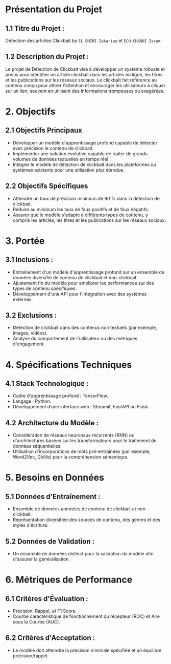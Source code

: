 # Présentation du Projet

## 1.1 Titre du Projet :
Détection des articles Clickbait by `EL BHIRI Zakariae` et `ECH-CHAOUI Issam`

## 1.2 Description du Projet :
Le projet de Détection de Clickbait vise à développer un système robuste et précis pour identifier un article clickbait dans les articles en ligne, les titres et les publications sur les réseaux sociaux. Le clickbait fait référence au contenu conçu pour attirer l'attention et encourager les utilisateurs à cliquer sur un lien, souvent en utilisant des informations trompeuses ou exagérées.

# 2. Objectifs

## 2.1 Objectifs Principaux
- Développer un modèle d'apprentissage profond capable de détecter avec précision le contenu de clickbait.
- Implémenter une solution évolutive capable de traiter de grands volumes de données textuelles en temps réel.
- Intégrer le modèle de détection de clickbait dans les plateformes ou systèmes existants pour une utilisation plus étendue.

## 2.2 Objectifs Spécifiques
- Atteindre un taux de précision minimum de 90 % dans la détection de clickbait.
- Réduire au minimum les taux de faux positifs et de faux négatifs.
- Assurer que le modèle s'adapte à différents types de contenu, y compris les articles, les titres et les publications sur les réseaux sociaux.

# 3. Portée

## 3.1 Inclusions :
- Entraînement d'un modèle d'apprentissage profond sur un ensemble de données diversifié de contenu de clickbait et non-clickbait.
- Ajustement fin du modèle pour améliorer les performances sur des types de contenu spécifiques.
- Développement d'une API pour l'intégration avec des systèmes externes.

## 3.2 Exclusions :
- Détection de clickbait dans des contenus non textuels (par exemple, images, vidéos).
- Analyse du comportement de l'utilisateur ou des métriques d'engagement.

# 4. Spécifications Techniques

## 4.1 Stack Technologique :
- Cadre d'apprentissage profond : TensorFlow.
- Langage : Python.
- Développement d’une interface web : Streamit, FastAPI ou Flask.

## 4.2 Architecture du Modèle :
- Considération de réseaux neuronaux récurrents (RNN) ou d'architectures basées sur les transformateurs pour le traitement de données séquentielles.
- Utilisation d'incorporations de mots pré-entraînées (par exemple, Word2Vec, GloVe) pour la compréhension sémantique.

# 5. Besoins en Données

## 5.1 Données d'Entraînement :
- Ensemble de données annotées de contenu de clickbait et non-clickbait.
- Représentation diversifiée des sources de contenu, des genres et des styles d'écriture.

## 5.2 Données de Validation :
- Un ensemble de données distinct pour la validation du modèle afin d'assurer la généralisation.

# 6. Métriques de Performance

## 6.1 Critères d'Évaluation :
- Précision, Rappel, et F1 Score.
- Courbe caractéristique de fonctionnement du récepteur (ROC) et Aire sous la Courbe (AUC).

## 6.2 Critères d'Acceptation :
- Le modèle doit atteindre la précision minimale spécifiée et un équilibre précision/rappel.
